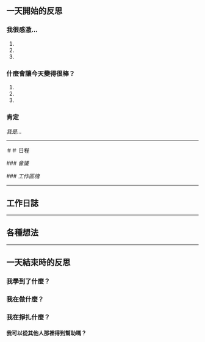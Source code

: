 ## 一天開始的反思

### 我很感激...
1.
2.
3.

### 什麼會讓今天變得很棒？
1.
2.
3.

### 肯定
_我是..._

---

＃＃ 日程

*### 會議*

*### 工作區塊*

---

## 工作日誌

---

## 各種想法

---

## 一天結束時的反思

### 我學到了什麼？

### 我在做什麼？

### 我在掙扎什麼？
#### 我可以從其他人那裡得到幫助嗎？
